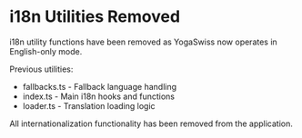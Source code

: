 # i18n Utilities Removed

i18n utility functions have been removed as YogaSwiss now operates in English-only mode.

Previous utilities:
- fallbacks.ts - Fallback language handling
- index.ts - Main i18n hooks and functions
- loader.ts - Translation loading logic

All internationalization functionality has been removed from the application.
